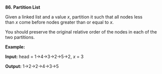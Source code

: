 **86. Partition List**

Given a linked list and a value _x_, partition it such that all nodes less than _x_ come before nodes greater than or equal to _x_.

You should preserve the original relative order of the nodes in each of the two partitions.

**Example:**

**Input:** head = 1-&gt;4-&gt;3-&gt;2-&gt;5-&gt;2, _x_ = 3

**Output:** 1-&gt;2-&gt;2-&gt;4-&gt;3-&gt;5
